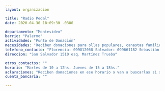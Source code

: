 ```yaml
---
layout: organizacion

title: "Radio Pedal"
date: 2020-04-30 18:09:30 -0300

departamento: "Montevideo"
barrio: "Palermo"
actividades: "Punto de Donación"
necesidades: "Reciben donaciones para ollas populares, canastas familiares, ropa, y lo que se crea pertinente"
telefono_contacto: "Florencia: 099812068 Salvador: 099661182 Sebastián: 09919986 Federica: 098969618"
direccion: "San Salvador 1510 esq. Martínez Trueba"

otros_contactos: ""
horario: "Martes de 10 a 12hs. Jueves de 15 a 18hs."
aclaraciones: "Reciben donaciones en ese horario o van a buscarlas si se contacta telefónicamente."
cuenta_bancaria: ""

---
```

